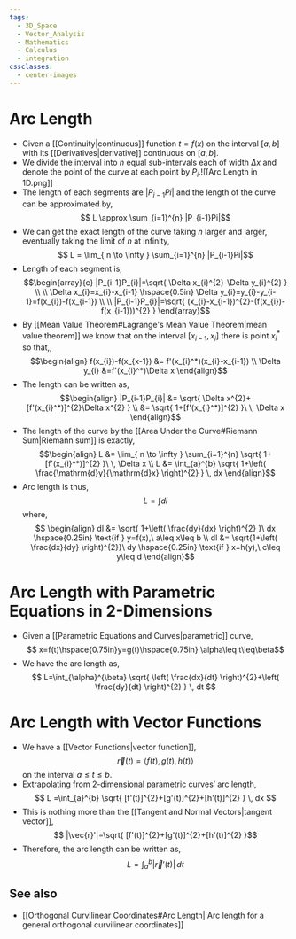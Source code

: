 ```yaml
---
tags:
  - 3D_Space
  - Vector_Analysis
  - Mathematics
  - Calculus
  - integration
cssclasses:
  - center-images
---
```

# Arc Length
- Given a [[Continuity|continuous]] function $t=f(x)$ on the interval $[a,b]$ with its [[Derivatives|derivative]] continuous on $[a,b]$.
- We divide the interval into $n$ equal sub-intervals each of width $\Delta x$ and denote the point of the curve at each point by $P_{i}$.![[Arc Length in 1D.png]]
- The length of each segments are $|P_{i-1}Pi|$ and the length of the curve can be approximated by,$$
L \approx \sum_{i=1}^{n} |P_{i-1}Pi|$$
- We can get the exact length of the curve taking $n$ larger and larger, eventually taking the limit of $n$ at infinity,$$
L = \lim_{ n \to \infty } \sum_{i=1}^{n} |P_{i-1}Pi|$$
- Length of each segment is,$$\begin{array}{c}
|P_{i-1}P_{i}|=\sqrt{ \Delta x_{i}^{2}-\Delta y_{i}^{2} } \\ \\
\Delta x_{i}=x_{i}-x_{i-1} \hspace{0.5in} \Delta y_{i}=y_{i}-y_{i-1}=f(x_{i})-f(x_{i-1}) \\ \\
|P_{i-1}P_{i}|=\sqrt{ (x_{i}-x_{i-1})^{2}-(f(x_{i})-f(x_{i-1}))^{2} }
\end{array}$$
- By [[Mean Value Theorem#Lagrange's Mean Value Theorem|mean value theorem]] we know that on the interval $[x_{i-1},x_{i}]$ there is point $x_{i}^*$ so that,,$$\begin{align}
f(x_{i})-f(x_{x-1}) &= f'(x_{i}^*)(x_{i}-x_{i-1}) \\
\Delta y_{i} &=f'(x_{i}^*)\Delta x
\end{align}$$
- The length can be written as,$$\begin{align}
|P_{i-1}P_{i}| &= \sqrt{ \Delta x^{2}+[f'(x_{i}^*)]^{2}\Delta x^{2} } \\
&= \sqrt{ 1+[f'(x_{i}^*)]^{2} }\ \, \Delta x
\end{align}$$
- The length of the curve by the [[Area Under the Curve#Riemann Sum|Riemann sum]] is exactly,$$\begin{align}
L &= \lim_{ n \to \infty } \sum_{i=1}^{n} \sqrt{ 1+[f'(x_{i}^*)]^{2} }\ \, \Delta x \\
L &= \int_{a}^{b} \sqrt{ 1+\left( \frac{\mathrm{d}y}{\mathrm{d}x} \right)^{2} } \, dx 
\end{align}$$
- Arc length is thus,$$
L=\int dl$$where,$$
\begin{align}
dl &= \sqrt{ 1+\left( \frac{dy}{dx} \right)^{2} }\ dx \hspace{0.25in} \text{if } y=f(x),\ a\leq x\leq b \\
dl &= \sqrt{1+\left( \frac{dx}{dy} \right)^{2}}\ dy \hspace{0.25in} \text{if } x=h(y),\ c\leq y\leq d
\end{align}$$

# Arc Length with Parametric Equations  in 2-Dimensions
- Given a [[Parametric Equations and Curves|parametric]] curve,$$
x=f(t)\hspace{0.75in}y=g(t)\hspace{0.75in} \alpha\leq t\leq\beta$$
- We have the arc length as,$$
L=\int_{\alpha}^{\beta} \sqrt{ \left( \frac{dx}{dt} \right)^{2}+\left( \frac{dy}{dt} \right)^{2} } \, dt $$
# Arc Length with Vector Functions
- We have a [[Vector Functions|vector function]],$$
\vec{r}(t)=\langle f(t),g(t),h(t) \rangle $$on the interval $a\leq t\leq b$.
-  Extrapolating from 2-dimensional parametric curves’ arc length,$$
L =\int_{a}^{b} \sqrt{ [f'(t)]^{2}+[g'(t)]^{2}+[h'(t)]^{2} } \, dx $$
- This is nothing more than the [[Tangent and Normal Vectors|tangent vector]],$$
|\vec{r}'|=\sqrt{ [f'(t)]^{2}+[g'(t)]^{2}+[h'(t)]^{2} }$$
- Therefore, the arc length can be written as,$$
L=\int_{a}^{b} \lvert \vec{r}'(t) \rvert  \, dt $$
## See also

- [[Orthogonal Curvilinear Coordinates#Arc Length| Arc length for a general orthogonal curvilinear coordinates]]
